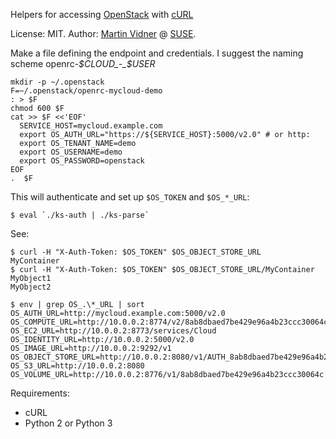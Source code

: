 Helpers for accessing [OpenStack](http://api.openstack.org/)
with [cURL](http://curl.haxx.se/)

License: MIT.
Author: [Martin Vidner](https://github.com/mvidner/) @ [SUSE](http://suse.com).

Make a file defining the endpoint and credentials.
I suggest the naming scheme openrc-_$CLOUD_-_$USER_

    mkdir -p ~/.openstack
    F=~/.openstack/openrc-mycloud-demo
    : > $F
    chmod 600 $F
    cat >> $F <<'EOF'
      SERVICE_HOST=mycloud.example.com
      export OS_AUTH_URL="https://${SERVICE_HOST}:5000/v2.0" # or http:
      export OS_TENANT_NAME=demo
      export OS_USERNAME=demo
      export OS_PASSWORD=openstack
    EOF
    .  $F

This will authenticate and set up `$OS_TOKEN` and `$OS_*_URL`:

    $ eval `./ks-auth | ./ks-parse`

See:

    $ curl -H "X-Auth-Token: $OS_TOKEN" $OS_OBJECT_STORE_URL
    MyContainer
    $ curl -H "X-Auth-Token: $OS_TOKEN" $OS_OBJECT_STORE_URL/MyContainer
    MyObject1
    MyObject2

    $ env | grep OS_.\*_URL | sort
    OS_AUTH_URL=http://mycloud.example.com:5000/v2.0
    OS_COMPUTE_URL=http://10.0.0.2:8774/v2/8ab8dbaed7be429e96a4b23ccc30064c
    OS_EC2_URL=http://10.0.0.2:8773/services/Cloud
    OS_IDENTITY_URL=http://10.0.0.2:5000/v2.0
    OS_IMAGE_URL=http://10.0.0.2:9292/v1
    OS_OBJECT_STORE_URL=http://10.0.0.2:8080/v1/AUTH_8ab8dbaed7be429e96a4b23ccc30064c
    OS_S3_URL=http://10.0.0.2:8080
    OS_VOLUME_URL=http://10.0.0.2:8776/v1/8ab8dbaed7be429e96a4b23ccc30064c

Requirements:

* cURL
* Python 2 or Python 3
